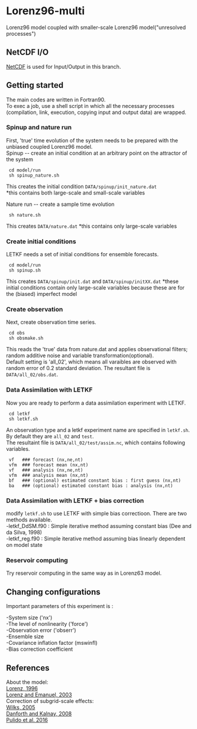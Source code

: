 # Lorenz96-multi

Lorenz96 model coupled with smaller-scale Lorenz96 model("unresolved processes")

## NetCDF I/O
[NetCDF](https://www.unidata.ucar.edu/software/netcdf/) is used for Input/Output in this branch. 


## Getting started
The main codes are written in Fortran90.  
To exec a job, use a shell script in which all the necessary processes (compilation, link, execution, copying input and output data) are wrapped.  

### Spinup and nature run
First, 'true' time evolution of the system needs to be prepared with the unbiased coupled Lorenz96 model.  
Spinup -- create an initial condition at an arbitrary point on the attractor of the system  

     cd model/run
     sh spinup_nature.sh

This creates the initial condition `DATA/spinup/init_nature.dat`  
 *this contains both large-scale and small-scale variables
 
Nature run -- create a sample time evolution  

     sh nature.sh

This creates `DATA/nature.dat`
*this contains only large-scale variables

### Create initial conditions
LETKF needs a set of initial conditions for ensemble forecasts.  

     cd model/run
     sh spinup.sh

This creates `DATA/spinup/init.dat` and `DATA/spinup/initXX.dat` 
*these initial conditions contain only large-scale variables because these are for the (biased) imperfect model 

### Create observation
Next, create observation time series.     

     cd obs
     sh obsmake.sh

This reads the 'true' data from nature.dat and applies observational filters; random additive noise and variable transformation(optional).  
Default setting is 'all_02', which means all varaibles are observed with random error of 0.2 standard deviation.
The resultant file is `DATA/all_02/obs.dat`. 

### Data Assimilation with LETKF
Now you are ready to perform a data assimilation experiment with LETKF.  

     cd letkf
     sh letkf.sh  

An observation type and a letkf experiment name are specified in `letkf.sh`. By default they are `all_02` and `test`.  
The resultaint file is `DATA/all_02/test/assim.nc`, which contains following variables. 

     vf   ### forecast (nx,ne,nt)
     vfm  ### forecast mean (nx,nt)
     vf   ### analysis (nx,ne,nt)
     vfm  ### analysis mean (nx,nt)
     bf   ### (optional) estimated constant bias : first guess (nx,nt)
     ba   ### (optional) estimated constant bias : analysis (nx,nt)
     
### Data Assimilation with LETKF + bias correction
modify `letkf.sh` to use LETKF with simple bias correctioon. There are two methods available.  
-letkf_DdSM.f90 : Simple iterative method assuming constant bias (Dee and da Silva, 1998)   
-letkf_reg.f90 : Simple iterative method assuming bias linearly dependent on model state 

### Reservoir computing
Try reservoir computing in the same way as in Lorenz63 model.
     
## Changing configurations

Important parameters of this experiment is :

-System size ('nx')  
-The level of nonlinearity ('force')   
-Observation error ('obserr')  
-Ensemble size   
-Covariance inflation factor (mswinfl)  
-Bias correction coefficient  


## References
About the model:  
[Lorenz, 1996](http://eaps4.mit.edu/research/Lorenz/Predicability_a_Problem_2006.pdf)  
[Lorenz and Emanuel, 2003](https://journals.ametsoc.org/doi/full/10.1175/1520-0469%281998%29055%3C0399%3AOSFSWO%3E2.0.CO%3B2)  
Correction of subgrid-scale effects:  
[Wilks, 2005](https://doi.org/10.1256/qj.04.03)  
[Danforth and Kalnay, 2008](https://journals.ametsoc.org/doi/full/10.1175/2007JAS2419.1)  
[Pulido et al. 2016](https://rmets.onlinelibrary.wiley.com/doi/abs/10.1002/qj.2879)  
